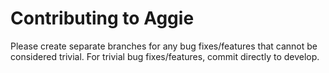 # Contributing to Aggie

Please create separate branches for any bug fixes/features that cannot be considered trivial. For trivial bug fixes/features, commit directly to develop.